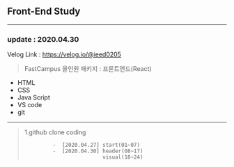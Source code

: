## Front-End Study
___
### update : 2020.04.30

Velog Link : https://velog.io/@ieed0205
> FastCampus 올인원 패키지 : 프론트엔드(React)

* HTML
* CSS
* Java Script
* VS code
* git
___

> 1.github clone coding
>             
>              -  [2020.04.27] start(01~07)
>              -  [2020.04.30] header(08~17)
>                              visual(18~24)